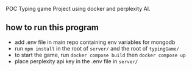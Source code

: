 POC Typing game Project using docker and perplexity AI. 

## how to run this program
- add .env file in main repo containing env variables for mongodb
- run `npm install` in the root of `server/` and the root of `typingGame/`
- to start the game, run `docker compose build` then `docker compose up`
- place perplexity api key in the .env file in `server/`


